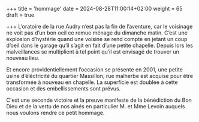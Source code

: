 +++
title = 'hommage'
date = 2024-08-28T11:00:14+02:00
weight = 65
draft = true

+++
L’oratoire de la rue Audry n’est pas la fin de l’aventure, car le voisinage ne voit pas d’un bon oeil ce remue ménage du dimanche matin. C’est une explosion d’hystérie quand une voisine se rend compte en jetant un coup d’oeil dans le garage qu’il s’agit en fait d’une petite chapelle. Depuis lors les malveillances se multiplient à tel point qu’il est envisagé de trouver un nouveau lieu.

Et encore providentiellement l’occasion se présente en 2001, une petite usine d’éléctricité du quartier Massillon, rue malherbe est acquise pour être transformée à nouveau en chapelle. La superficie est doublée à cette occasion et des embellissements sont prévus.

C'est une seconde victoire et la preuve manifeste de la bénédiction du Bon Dieu et de la vertu de nos ainés en particulier M. et Mme Levoin auquels nous voulons rendre ce petit hommage.

 






 